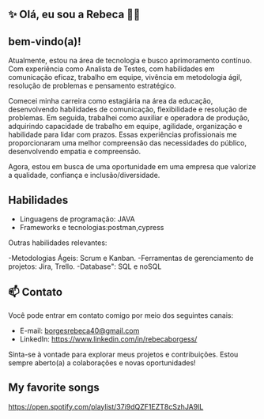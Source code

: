 
## ✨ Olá, eu sou a Rebeca 👋✨

##  bem-vindo(a)!

Atualmente, estou na área de tecnologia e busco aprimoramento contínuo. Com experiência como Analista de Testes, com habilidades em comunicação eficaz, trabalho em equipe, vivência em metodologia ágil, resolução de problemas e pensamento estratégico.

Comecei minha carreira como estagiária na área da educação, desenvolvendo habilidades de comunicação, flexibilidade e resolução de problemas. Em seguida, trabalhei como auxiliar e operadora de produção, adquirindo capacidade de trabalho em equipe, agilidade, organização e habilidade para lidar com prazos. Essas experiências profissionais me proporcionaram uma melhor compreensão das necessidades do público, desenvolvendo empatia e compreensão.

Agora, estou em busca de uma oportunidade em uma empresa que valorize a qualidade, confiança e inclusão/diversidade.

## Habilidades
- Linguagens de programação: JAVA
- Frameworks e tecnologias:postman,cypress

Outras habilidades relevantes:

-Metodologias Ágeis: Scrum e Kanban.
-Ferramentas de gerenciamento de projetos: Jira, Trello.
-Database": SQL e noSQL






## 📫  Contato
Você pode entrar em contato comigo por meio dos seguintes canais:

- E-mail: borgesrebeca40@gmail.com
- LinkedIn: https://www.linkedin.com/in/rebecaborgess/


Sinta-se à vontade para explorar meus projetos e contribuições. Estou sempre aberto(a) a colaborações e novas oportunidades!


## My favorite songs
https://open.spotify.com/playlist/37i9dQZF1EZT8cSzhJA9lL
